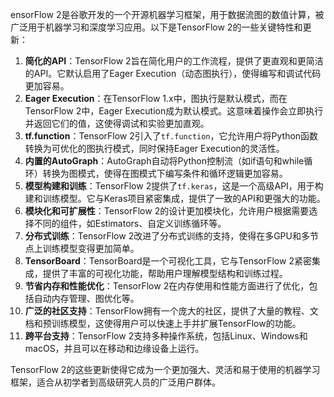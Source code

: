 ensorFlow 2是谷歌开发的一个开源机器学习框架，用于数据流图的数值计算，被广泛用于机器学习和深度学习应用。以下是TensorFlow 2的一些关键特性和更新：

1. **简化的API**：TensorFlow 2旨在简化用户的工作流程，提供了更直观和更简洁的API。它默认启用了Eager Execution（动态图执行），使得编写和调试代码更加容易。
2. **Eager Execution**：在TensorFlow 1.x中，图执行是默认模式，而在TensorFlow 2中，Eager Execution成为默认模式。这意味着操作会立即执行并返回它们的值，这使得调试和实验更加直观。
3. **tf.function**：TensorFlow 2引入了`tf.function`，它允许用户将Python函数转换为可优化的图执行模式，同时保持Eager Execution的灵活性。
4. **内置的AutoGraph**：AutoGraph自动将Python控制流（如if语句和while循环）转换为图模式，使得在图模式下编写条件和循环逻辑更加容易。
5. **模型构建和训练**：TensorFlow 2提供了`tf.keras`，这是一个高级API，用于构建和训练模型。它与Keras项目紧密集成，提供了一致的API和更强大的功能。
6. **模块化和可扩展性**：TensorFlow 2的设计更加模块化，允许用户根据需要选择不同的组件，如Estimators、自定义训练循环等。
7. **分布式训练**：TensorFlow 2改进了分布式训练的支持，使得在多GPU和多节点上训练模型变得更加简单。
8. **TensorBoard**：TensorBoard是一个可视化工具，它与TensorFlow 2紧密集成，提供了丰富的可视化功能，帮助用户理解模型结构和训练过程。
9. **节省内存和性能优化**：TensorFlow 2在内存使用和性能方面进行了优化，包括自动内存管理、图优化等。
10. **广泛的社区支持**：TensorFlow拥有一个庞大的社区，提供了大量的教程、文档和预训练模型，这使得用户可以快速上手并扩展TensorFlow的功能。
11. **跨平台支持**：TensorFlow 2支持多种操作系统，包括Linux、Windows和macOS，并且可以在移动和边缘设备上运行。

TensorFlow 2的这些更新使得它成为一个更加强大、灵活和易于使用的机器学习框架，适合从初学者到高级研究人员的广泛用户群体。